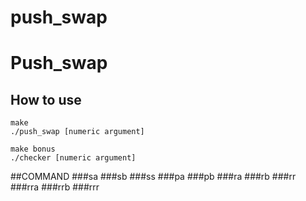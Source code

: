 # push_swap

Push_swap
=========

How to use
----------
```
make
./push_swap [numeric argument]
```

```
make bonus
./checker [numeric argument]
```

##COMMAND
###sa
###sb
###ss
###pa
###pb
###ra
###rb
###rr
###rra
###rrb
###rrr
